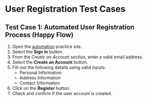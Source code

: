 # User Registration Test Cases
## Test Case 1: Automated User Registration Process (Happy Flow)
1. Open the [automation](http://automationpractice.com/index.php) practice site.
2. Select the **Sign In** button.
3. From the *Create an Account* section, enter a valid email address.
4. Select the **Create an Account** button.
5. Fill-out the following details using valid inputs:
    * Personal Information
    * Address Information
    *  Contact Information
6. Click on the **Register** button.
7. Check and confirm if the user account is created.
